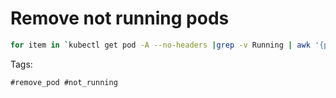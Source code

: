 # Remove not running pods
```bash
for item in `kubectl get pod -A --no-headers |grep -v Running | awk '{print $1"|"$2}'`; do kubectl delete pod -n ${item%|*} ${item#*|} --grace-period=15; done
```

Tags:
```
#remove_pod #not_running
```
